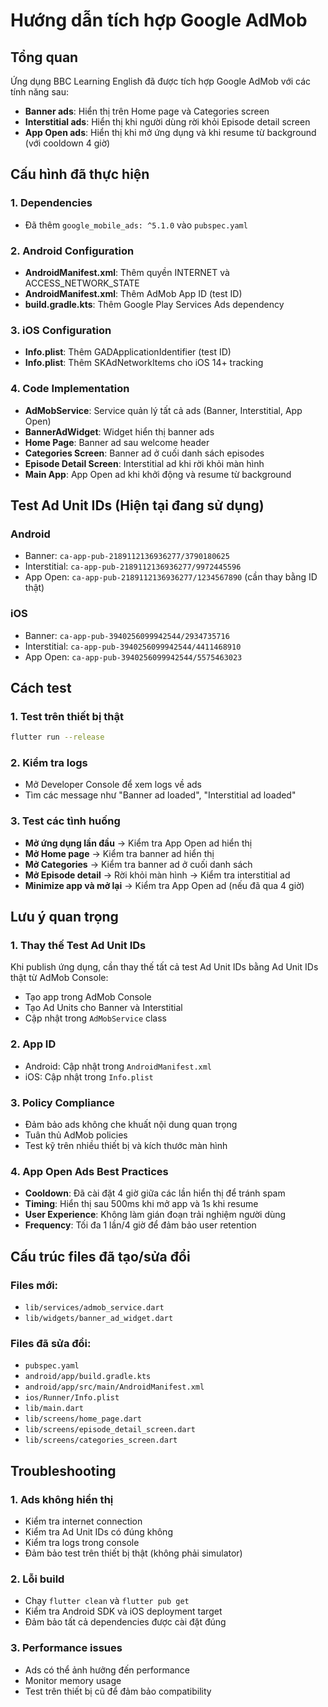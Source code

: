 # Hướng dẫn tích hợp Google AdMob

## Tổng quan
Ứng dụng BBC Learning English đã được tích hợp Google AdMob với các tính năng sau:
- **Banner ads**: Hiển thị trên Home page và Categories screen
- **Interstitial ads**: Hiển thị khi người dùng rời khỏi Episode detail screen
- **App Open ads**: Hiển thị khi mở ứng dụng và khi resume từ background (với cooldown 4 giờ)

## Cấu hình đã thực hiện

### 1. Dependencies
- Đã thêm `google_mobile_ads: ^5.1.0` vào `pubspec.yaml`

### 2. Android Configuration
- **AndroidManifest.xml**: Thêm quyền INTERNET và ACCESS_NETWORK_STATE
- **AndroidManifest.xml**: Thêm AdMob App ID (test ID)
- **build.gradle.kts**: Thêm Google Play Services Ads dependency

### 3. iOS Configuration
- **Info.plist**: Thêm GADApplicationIdentifier (test ID)
- **Info.plist**: Thêm SKAdNetworkItems cho iOS 14+ tracking

### 4. Code Implementation
- **AdMobService**: Service quản lý tất cả ads (Banner, Interstitial, App Open)
- **BannerAdWidget**: Widget hiển thị banner ads
- **Home Page**: Banner ad sau welcome header
- **Categories Screen**: Banner ad ở cuối danh sách episodes
- **Episode Detail Screen**: Interstitial ad khi rời khỏi màn hình
- **Main App**: App Open ad khi khởi động và resume từ background

## Test Ad Unit IDs (Hiện tại đang sử dụng)

### Android
- Banner: `ca-app-pub-2189112136936277/3790180625`
- Interstitial: `ca-app-pub-2189112136936277/9972445596`
- App Open: `ca-app-pub-2189112136936277/1234567890` (cần thay bằng ID thật)

### iOS
- Banner: `ca-app-pub-3940256099942544/2934735716`
- Interstitial: `ca-app-pub-3940256099942544/4411468910`
- App Open: `ca-app-pub-3940256099942544/5575463023`

## Cách test

### 1. Test trên thiết bị thật
```bash
flutter run --release
```

### 2. Kiểm tra logs
- Mở Developer Console để xem logs về ads
- Tìm các message như "Banner ad loaded", "Interstitial ad loaded"

### 3. Test các tình huống
- **Mở ứng dụng lần đầu** → Kiểm tra App Open ad hiển thị
- **Mở Home page** → Kiểm tra banner ad hiển thị
- **Mở Categories** → Kiểm tra banner ad ở cuối danh sách
- **Mở Episode detail** → Rời khỏi màn hình → Kiểm tra interstitial ad
- **Minimize app và mở lại** → Kiểm tra App Open ad (nếu đã qua 4 giờ)

## Lưu ý quan trọng

### 1. Thay thế Test Ad Unit IDs
Khi publish ứng dụng, cần thay thế tất cả test Ad Unit IDs bằng Ad Unit IDs thật từ AdMob Console:
- Tạo app trong AdMob Console
- Tạo Ad Units cho Banner và Interstitial
- Cập nhật trong `AdMobService` class

### 2. App ID
- Android: Cập nhật trong `AndroidManifest.xml`
- iOS: Cập nhật trong `Info.plist`

### 3. Policy Compliance
- Đảm bảo ads không che khuất nội dung quan trọng
- Tuân thủ AdMob policies
- Test kỹ trên nhiều thiết bị và kích thước màn hình

### 4. App Open Ads Best Practices
- **Cooldown**: Đã cài đặt 4 giờ giữa các lần hiển thị để tránh spam
- **Timing**: Hiển thị sau 500ms khi mở app và 1s khi resume
- **User Experience**: Không làm gián đoạn trải nghiệm người dùng
- **Frequency**: Tối đa 1 lần/4 giờ để đảm bảo user retention

## Cấu trúc files đã tạo/sửa đổi

### Files mới:
- `lib/services/admob_service.dart`
- `lib/widgets/banner_ad_widget.dart`

### Files đã sửa đổi:
- `pubspec.yaml`
- `android/app/build.gradle.kts`
- `android/app/src/main/AndroidManifest.xml`
- `ios/Runner/Info.plist`
- `lib/main.dart`
- `lib/screens/home_page.dart`
- `lib/screens/episode_detail_screen.dart`
- `lib/screens/categories_screen.dart`

## Troubleshooting

### 1. Ads không hiển thị
- Kiểm tra internet connection
- Kiểm tra Ad Unit IDs có đúng không
- Kiểm tra logs trong console
- Đảm bảo test trên thiết bị thật (không phải simulator)

### 2. Lỗi build
- Chạy `flutter clean` và `flutter pub get`
- Kiểm tra Android SDK và iOS deployment target
- Đảm bảo tất cả dependencies được cài đặt đúng

### 3. Performance issues
- Ads có thể ảnh hưởng đến performance
- Monitor memory usage
- Test trên thiết bị cũ để đảm bảo compatibility

